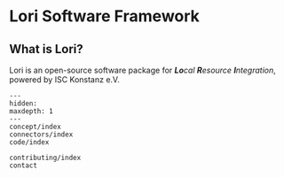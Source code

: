 # Lori Software Framework

## What is Lori?
Lori is an open-source software package for ***Lo**cal **R**esource **I**ntegration*,
powered by ISC Konstanz e.V.  

```{toctree}
---
hidden:
maxdepth: 1
---
concept/index
connectors/index
code/index

contributing/index
contact
```
